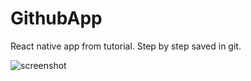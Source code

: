 # GithubApp
React native app from tutorial. Step by step saved in git.

![screenshot](https://imgur.com/BRmTg7I")
